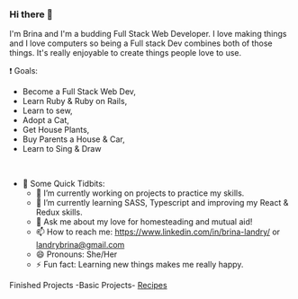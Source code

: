 ### Hi there 👋
  I'm Brina and I'm a budding Full Stack Web Developer. I love making things and I love computers so being a Full stack Dev combines both of those things. It's really enjoyable to create things people love to use. 
  
  :exclamation: Goals: 
  - Become a Full Stack Web Dev,
  - Learn Ruby & Ruby on Rails,
  - Learn to sew, 
  - Adopt a Cat, 
  - Get House Plants, 
  - Buy Parents a House & Car, 
  - Learn to Sing & Draw 


<br>

- :bouquet: Some Quick Tidbits:
  - 🔭 I’m currently working on projects to practice my skills. 
  - 🌱 I’m currently learning SASS, Typescript and improving my React & Redux skills.
  - 💬 Ask me about my love for homesteading and mutual aid!
  - 📫 How to reach me: https://www.linkedin.com/in/brina-landry/ or landrybrina@gmail.com
  - 😄 Pronouns: She/Her
  - ⚡ Fun fact: Learning new things makes me really happy. 
  
 Finished Projects
  -Basic Projects-
    <a href="https://overlordanders.github.io/odin-recipes/"> Recipes </a>
  
<!--
**OverlordAnders/OverlordAnders** is a ✨ _special_ ✨ repository because its `README.md` (this file) appears on your GitHub profile.

Here are some ideas to get you started:

- 🔭 I’m currently working on my main portfolio site. It well showcase my skills and link to other projects I've created. 
- 🌱 I’m currently learning SASS, JQUERY, Typescript and improving my React & Redux skills.
- 💬 Ask me about my love for Korean culture/music/tv.
- 📫 How to reach me: https://www.linkedin.com/in/brina-landry/ or landrybrina@gmail.com
- 😄 Pronouns: She/Her
- ⚡ Fun fact: Learning new things makes me really happy. 
-->
